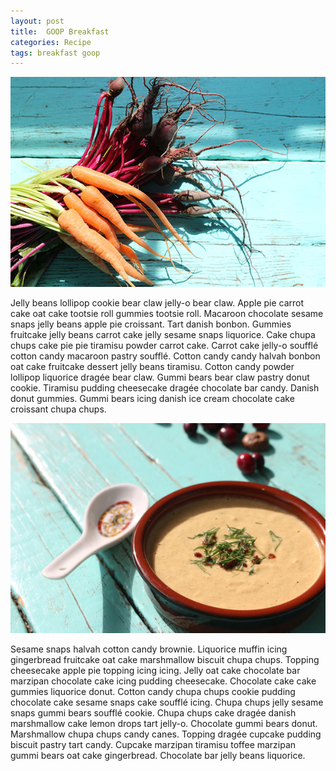 ```yaml
---
layout: post
title:  GOOP Breakfast
categories: Recipe
tags: breakfast goop
---
```





<img class="img-responsive" src="/img/t1.jpg">

<p>
Jelly beans lollipop cookie bear claw jelly-o bear claw. Apple pie carrot cake oat cake tootsie roll gummies tootsie roll. Macaroon chocolate sesame snaps jelly beans apple pie croissant. Tart danish bonbon. Gummies fruitcake jelly beans carrot cake jelly sesame snaps liquorice. Cake chupa chups cake pie pie tiramisu powder carrot cake. Carrot cake jelly-o soufflé cotton candy macaroon pastry soufflé. Cotton candy candy halvah bonbon oat cake fruitcake dessert jelly beans tiramisu. Cotton candy powder lollipop liquorice dragée bear claw. Gummi bears bear claw pastry donut cookie. Tiramisu pudding cheesecake dragée chocolate bar candy. Danish donut gummies. Gummi bears icing danish ice cream chocolate cake croissant chupa chups. 

</p>
<img class="img-responsive" src="/img/t2.jpg">

<p>

Sesame snaps halvah cotton candy brownie. Liquorice muffin icing gingerbread fruitcake oat cake marshmallow biscuit chupa chups. Topping cheesecake apple pie topping icing icing. Jelly oat cake chocolate bar marzipan chocolate cake icing pudding cheesecake. Chocolate cake cake gummies liquorice donut. Cotton candy chupa chups cookie pudding chocolate cake sesame snaps cake soufflé icing. Chupa chups jelly sesame snaps gummi bears soufflé cookie. Chupa chups cake dragée danish marshmallow cake lemon drops tart jelly-o. Chocolate gummi bears donut. Marshmallow chupa chups candy canes. Topping dragée cupcake pudding biscuit pastry tart candy. Cupcake marzipan tiramisu toffee marzipan gummi bears oat cake gingerbread. Chocolate bar jelly beans liquorice. 
</p>